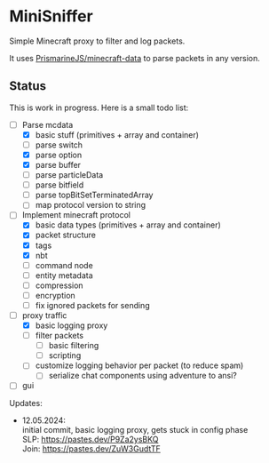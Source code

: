 # MiniSniffer

Simple Minecraft proxy to filter and log packets.

It uses [PrismarineJS/minecraft-data](https://github.com/PrismarineJS/minecraft-data) to parse packets in any version.

## Status

This is work in progress. Here is a small todo list:

- [ ] Parse mcdata
  - [x] basic stuff (primitives + array and container)
  - [ ] parse switch
  - [x] parse option
  - [x] parse buffer
  - [ ] parse particleData
  - [ ] parse bitfield
  - [ ] parse topBitSetTerminatedArray
  - [ ] map protocol version to string
- [ ] Implement minecraft protocol
  - [x] basic data types (primitives + array and container)
  - [x] packet structure
  - [x] tags
  - [x] nbt
  - [ ] command node
  - [ ] entity metadata
  - [ ] compression
  - [ ] encryption
  - [ ] fix ignored packets for sending
- [ ] proxy traffic
  - [x] basic logging proxy
  - [ ] filter packets
    - [ ] basic filtering
    - [ ] scripting
  - [ ] customize logging behavior per packet (to reduce spam)
    - [ ] serialize chat components using adventure to ansi?
- [ ] gui

Updates:
* 12.05.2024:  
  initial commit, basic logging proxy, gets stuck in config phase  
  SLP: https://pastes.dev/P9Za2ysBKQ  
  Join: https://pastes.dev/ZuW3GudtTF
